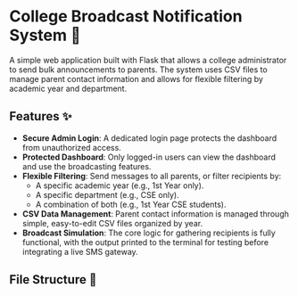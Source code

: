 # College Broadcast Notification System 📢

A simple web application built with Flask that allows a college administrator to send bulk announcements to parents. The system uses CSV files to manage parent contact information and allows for flexible filtering by academic year and department.

## Features ✨

- **Secure Admin Login**: A dedicated login page protects the dashboard from unauthorized access.
- **Protected Dashboard**: Only logged-in users can view the dashboard and use the broadcasting features.
- **Flexible Filtering**: Send messages to all parents, or filter recipients by:
  - A specific academic year (e.g., 1st Year only).
  - A specific department (e.g., CSE only).
  - A combination of both (e.g., 1st Year CSE students).
- **CSV Data Management**: Parent contact information is managed through simple, easy-to-edit CSV files organized by year.
- **Broadcast Simulation**: The core logic for gathering recipients is fully functional, with the output printed to the terminal for testing before integrating a live SMS gateway.

## File Structure 📂